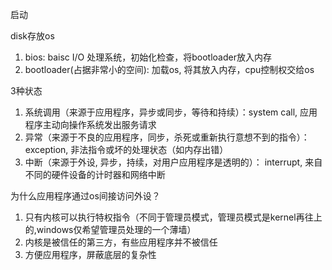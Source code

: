 启动

disk存放os
1. bios: baisc I/O 处理系统，初始化检查，将bootloader放入内存
2. bootloader(占据非常小的空间): 加载os, 将其放入内存，cpu控制权交给os


3种状态
1. 系统调用（来源于应用程序，异步或同步，等待和持续）：system call, 应用程序主动向操作系统发出服务请求
2. 异常（来源于不良的应用程序，同步，杀死或重新执行意想不到的指令）：exception, 非法指令或坏的处理状态（如内存出错）
3. 中断（来源于外设, 异步，持续，对用户应用程序是透明的）： interrupt, 来自不同的硬件设备的计时器和网络中断

为什么应用程序通过os间接访问外设？
1. 只有内核可以执行特权指令（不同于管理员模式，管理员模式是kernel再往上的,windows仅希望管理员处理的一个薄墙）
2. 内核是被信任的第三方，有些应用程序并不被信任
3. 方便应用程序，屏蔽底层的复杂性



